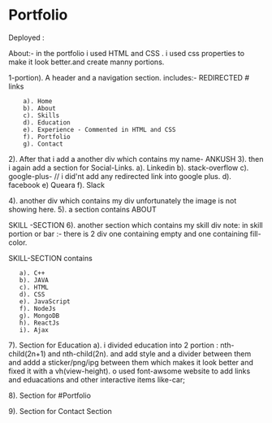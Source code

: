 # Portfolio

Deployed : 

About:- in the portfolio i used HTML and CSS .
i used css properties to make it look better.and create manny portions. 

1-portion).  A header and a navigation section.
         includes:- REDIRECTED # links 
         
        a). Home
        b). About
        c). Skills
        d). Education
        e). Experience - Commented in HTML and CSS
        f). Portfolio
        g). Contact
        
 2). After that i add a another div which contains my name- ANKUSH
 3). then i again add a section for Social-Links.
            a). Linkedin
            b). stack-overflow
            c). google-plus-  // i did'nt add any redirected link into google plus.
            d). facebook
            e) Queara
            f). Slack
            
            
 4). another div which contains my div unfortunately the image is not showing here.
 5). a section contains ABOUT
 
 SKILL -SECTION
 6). another section which contains my skill div
   note: in skill portion or  bar :- there is 2 div one containing empty and one containing fill-color.
   
   SKILL-SECTION contains
   
       a). C++
       b). JAVA
       c). HTML
       d). CSS
       e). JavaScript
       f). NodeJs
       g). MongoDB
       h). ReactJs
       i). Ajax
       
       
7). Section for Education
a). i divided education into 2 portion : nth-child(2n+1) and nth-child(2n). 
   and add style and a divider between them and addd a sticker/png/ipg between them which makes it look better and  fixed it with a vh(view-height). o used font-awsome website to add links and eduacations and other interactive items like-car;
   
 8). Section for #Portfolio
 
 9). Section for Contact Section
